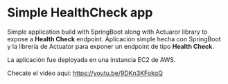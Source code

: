 # Simple HealthCheck app

Simple application build with SpringBoot along with Actuaror library to expose a **Health Check** endpoint.
Aplicación simple hecha con SpringBoot y la libreria de Actuator para exponer un endpoint de tipo **Health Check**. 

La aplicación fue deployada en una instancia EC2 de AWS.

Checate el video aquí: https://youtu.be/9DKn3KFokqQ



